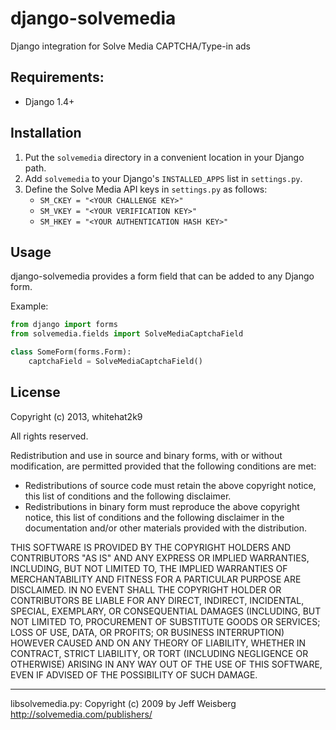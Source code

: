 # django-solvemedia
Django integration for Solve Media CAPTCHA/Type-in ads

## Requirements:
* Django 1.4+

## Installation
1. Put the `solvemedia` directory in a convenient location in your Django path.
2. Add `solvemedia` to your Django's `INSTALLED_APPS` list in `settings.py`.
3. Define the Solve Media API keys in `settings.py` as follows:
    * `SM_CKEY = "<YOUR CHALLENGE KEY>"`
    * `SM_VKEY = "<YOUR VERIFICATION KEY>"`
    * `SM_HKEY = "<YOUR AUTHENTICATION HASH KEY>"`

## Usage
django-solvemedia provides a form field that can be added to any Django form.

Example:
```python
from django import forms
from solvemedia.fields import SolveMediaCaptchaField

class SomeForm(forms.Form):
    captchaField = SolveMediaCaptchaField()
```

## License
Copyright (c) 2013, whitehat2k9

All rights reserved.

Redistribution and use in source and binary forms, with or without modification, are permitted provided that the following conditions are met:
 
* Redistributions of source code must retain the above copyright notice, this list of conditions and the following disclaimer.
* Redistributions in binary form must reproduce the above copyright notice, this list of conditions and the following disclaimer in the documentation and/or other materials provided with the distribution.
 
THIS SOFTWARE IS PROVIDED BY THE COPYRIGHT HOLDERS AND CONTRIBUTORS "AS IS" AND ANY EXPRESS OR IMPLIED WARRANTIES, INCLUDING, BUT NOT LIMITED TO, THE IMPLIED WARRANTIES OF MERCHANTABILITY AND FITNESS FOR A PARTICULAR PURPOSE ARE DISCLAIMED. IN NO EVENT SHALL THE COPYRIGHT HOLDER OR CONTRIBUTORS BE LIABLE FOR ANY DIRECT, INDIRECT, INCIDENTAL, SPECIAL, EXEMPLARY, OR CONSEQUENTIAL DAMAGES (INCLUDING, BUT NOT LIMITED TO, PROCUREMENT OF SUBSTITUTE GOODS OR SERVICES; LOSS OF USE, DATA, OR PROFITS; OR BUSINESS INTERRUPTION) HOWEVER CAUSED AND ON ANY THEORY OF LIABILITY, WHETHER IN CONTRACT, STRICT LIABILITY, OR TORT (INCLUDING NEGLIGENCE OR OTHERWISE) ARISING IN ANY WAY OUT OF THE USE OF THIS SOFTWARE, EVEN IF ADVISED OF THE POSSIBILITY OF SUCH DAMAGE.

---
libsolvemedia.py: Copyright (c) 2009 by Jeff Weisberg
<http://solvemedia.com/publishers/>
